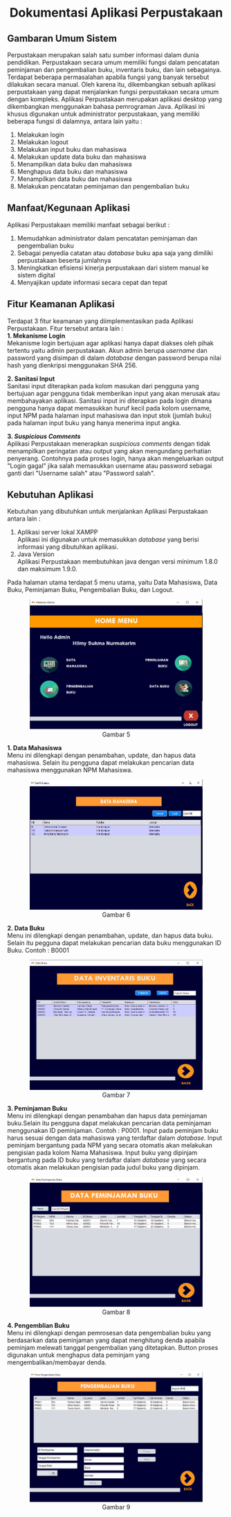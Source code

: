 # <center>**Dokumentasi Aplikasi Perpustakaan**</center>

## **Gambaran Umum Sistem**
Perpustakaan merupakan salah satu sumber informasi dalam dunia pendidikan. Perpustakaan secara umum memiliki fungsi dalam pencatatan peminjaman dan pengembalian buku, inventaris buku, dan lain sebagainya. Terdapat beberapa permasalahan apabila fungsi yang banyak tersebut dilakukan secara manual. Oleh karena itu, dikembangkan sebuah aplikasi perpustakaan yang dapat menjalankan fungsi perpustakaan secara umum dengan kompleks. Aplikasi Perpustakaan merupakan aplikasi desktop yang dikembangkan menggunakan bahasa pemrograman Java. Aplikasi ini khusus digunakan untuk administrator perpustakaan, yang memiliki beberapa fungsi di dalamnya, antara lain yaitu : 
1. Melakukan login
2. Melakukan logout 
3. Melakukan input buku dan mahasiswa 
4. Melakukan update data buku dan mahasiswa
5. Menampilkan data buku dan mahasiswa 
5. Menghapus data buku dan mahasiswa
6. Menampilkan data buku dan mahasiswa
7. Melakukan pencatatan peminjaman dan pengembalian buku

## **Manfaat/Kegunaan Aplikasi**
Aplikasi Perpustakaan memiliki manfaat sebagai berikut : 
1. Memudahkan administrator dalam pencatatan peminjaman dan pengembalian buku
2. Sebagai penyedia catatan atau *database* buku apa saja yang dimiliki perpustakaan beserta jumlahnya
3. Meningkatkan efisiensi kinerja perpustakaan dari sistem manual ke sistem digital
4. Menyajikan update informasi secara cepat dan tepat 

## **Fitur Keamanan Aplikasi**
Terdapat 3 fitur keamanan yang diimplementasikan pada Aplikasi Perpustakaan. Fitur tersebut antara lain : <br> 
**1. Mekanisme Login** <br>
Mekanisme login bertujuan agar aplikasi hanya dapat diakses oleh pihak tertentu yaitu admin perpustakaan. Akun admin berupa *username* dan password yang disimpan di dalam *database* dengan password berupa nilai hash yang dienkripsi menggunakan SHA 256. 

**2. Sanitasi Input** <br>
Sanitasi input diterapkan pada kolom masukan dari pengguna yang bertujuan agar pengguna tidak memberikan input yang akan merusak atau membahayakan aplikasi. Sanitasi input ini diterapkan pada login dimana pengguna hanya dapat memasukkan huruf kecil pada kolom username, input NPM pada halaman input mahasiswa dan input stok (jumlah buku) pada halaman input buku yang hanya menerima input angka.

**3. *Suspicious Comments*** <br>
Aplikasi Perpustakaan menerapkan *suspicious comments* dengan tidak menampilkan peringatan atau output yang akan mengundang perhatian penyerang. Contohnya pada proses login, hanya akan mengeluarkan output "Login gagal" jika salah memasukkan username atau password sebagai ganti dari "Username salah" atau "Password salah".

## **Kebutuhan Aplikasi**
Kebutuhan yang dibutuhkan untuk menjalankan Aplikasi Perpustakaan antara lain : 
1. Aplikasi server lokal XAMPP <br>
Aplikasi ini digunakan untuk memasukkan *database* yang berisi informasi yang dibutuhkan aplikasi.
2. Java Version<br>
Aplikasi Perpustakaan membutuhkan java dengan versi minimum 1.8.0 dan maksimum 1.9.0. 

Pada halaman utama terdapat 5 menu utama, yaitu Data Mahasiswa, Data Buku, Peminjaman Buku, Pengembalian Buku, dan Logout.<br>
<p align="center">
  <img width="400" height="300" src="perpus2.PNG"><br>
  Gambar 5
</p>

__1. Data Mahasiswa__ <br>
Menu ini dilengkapi dengan penambahan, update, dan hapus data mahasiswa. Selain itu pengguna dapat melakukan pencarian data mahasiswa menggunakan NPM Mahasiswa.<br>
<p align="center">
  <img width="400" height="300" src="perpus3.PNG"><br>
  Gambar 6
</p>

__2. Data Buku__ <br>
Menu ini dilengkapi dengan penambahan, update, dan hapus data buku. Selain itu pegguna dapat melakukan pencarian data buku menggunakan ID Buku. Contoh : B0001<br>
<p align="center">
  <img width="400" height="300" src="perpus6.PNG"><br>
  Gambar 7
</p>

__3. Peminjaman Buku__ <br>
Menu ini dilengkapi dengan penambahan dan hapus data peminjaman buku.Selain itu pengguna dapat melakukan pencarian data peminjaman menggunakan ID peminjaman. Contoh : P0001. Input pada peminjam buku harus sesuai dengan data mahasiswa yang terdaftar dalam _database_. Input peminjam bergantung pada NPM yang secara otomatis akan melakukan pengisian pada kolom Nama Mahasiswa. Input buku yang dipinjam bergantung pada ID buku yang terdaftar dalam _database_ yang secara otomatis akan melakukan pengisian pada judul buku yang dipinjam.<br>
<p align="center">
  <img width="400" height="300" src="perpus4.PNG"><br>
  Gambar 8
</p>

__4. Pengemblian Buku__ <br>
Menu ini dilengkapi dengan pemrosesan data pengembalian buku yang berdasarkan data peminjaman yang dapat menghitung denda apabila peminjam melewati tanggal pengembalian yang ditetapkan. Button proses digunakan untuk menghapus data peminjam yang mengembalikan/membayar denda.<br>
<p align="center">
  <img width="400" height="300" src="perpus5.PNG"><br>
  Gambar 9
</p>
